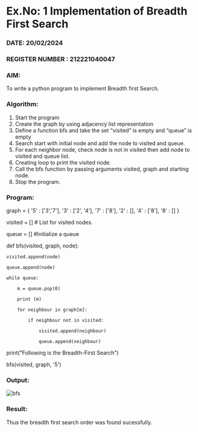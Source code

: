 # Ex.No: 1  Implementation of Breadth First Search 
### DATE:  20/02/2024                                                                     
### REGISTER NUMBER :  212221040047
### AIM: 
To write a python program to implement Breadth first Search. 
### Algorithm:
1. Start the program
2. Create the graph by using adjacency list representation
3. Define a function bfs and take the set “visited” is empty and “queue” is empty
4. Search start with initial node and add the node to visited and queue.
5. For each neighbor node, check node is not in visited then add node to visited and queue list.
6.  Creating loop to print the visited node.
7.   Call the bfs function by passing arguments visited, graph and starting node.
8.   Stop the program.
### Program:
graph = {
 '5' : ['3','7'],
 '3' : ['2', '4'],
 '7' : ['8'],
 '2' : [],
 '4' : ['8'],
 '8' : []
 }
 
visited = [] # List for visited nodes.

queue = []     #Initialize a queue

def bfs(visited, graph, node):

    visited.append(node)
    
    queue.append(node)
    
    while queue:
    
        m = queue.pop(0)
        
        print (m)
        
        for neighbour in graph[m]:
        
            if neighbour not in visited:
            
                visited.append(neighbour)
                
                queue.append(neighbour)

print("Following is the Breadth-First Search")

bfs(visited, graph, '5')











### Output:

![bfs](https://github.com/elakiet/AI_Lab_2023-24/assets/133135881/8184d6d7-bba1-4785-8287-eb7e47de506c)


### Result:
Thus the breadth first search order was found sucessfully.
